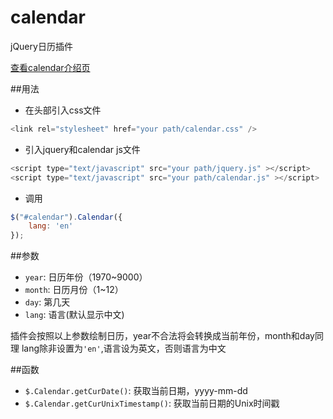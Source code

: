 # calendar
jQuery日历插件

[查看calendar介绍页](http://haifengpeng.github.io/calendar/)

##用法
* 在头部引入css文件
```javascript
<link rel="stylesheet" href="your path/calendar.css" />
```
* 引入jquery和calendar js文件
```javascript
<script type="text/javascript" src="your path/jquery.js" ></script>
<script type="text/javascript" src="your path/calendar.js" ></script>
```
* 调用
```javascript
$("#calendar").Calendar({
	lang: 'en'
});
```
##参数
* `year`: 日历年份（1970~9000）
* `month`: 日历月份（1~12）
* `day`: 第几天
* `lang`: 语言(默认显示中文)

插件会按照以上参数绘制日历，year不合法将会转换成当前年份，month和day同理
lang除非设置为`'en'`,语言设为英文，否则语言为中文

##函数
* `$.Calendar.getCurDate()`: 获取当前日期，yyyy-mm-dd
* `$.Calendar.getCurUnixTimestamp()`: 获取当前日期的Unix时间戳
